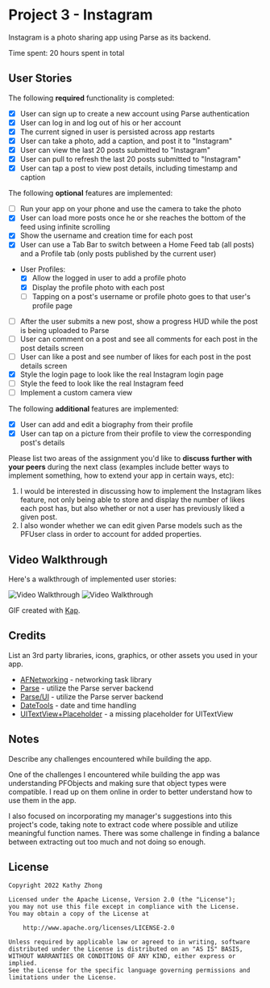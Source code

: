 # Project 3 - Instagram

Instagram is a photo sharing app using Parse as its backend.

Time spent: 20 hours spent in total

## User Stories

The following **required** functionality is completed:

- [X] User can sign up to create a new account using Parse authentication
- [X] User can log in and log out of his or her account
- [X] The current signed in user is persisted across app restarts
- [X] User can take a photo, add a caption, and post it to "Instagram"
- [X] User can view the last 20 posts submitted to "Instagram"
- [X] User can pull to refresh the last 20 posts submitted to "Instagram"
- [X] User can tap a post to view post details, including timestamp and caption

The following **optional** features are implemented:

- [ ] Run your app on your phone and use the camera to take the photo
- [X] User can load more posts once he or she reaches the bottom of the feed using infinite scrolling
- [X] Show the username and creation time for each post
- [X] User can use a Tab Bar to switch between a Home Feed tab (all posts) and a Profile tab (only posts published by the current user)
- User Profiles:
  - [X] Allow the logged in user to add a profile photo
  - [X] Display the profile photo with each post
  - [ ] Tapping on a post's username or profile photo goes to that user's profile page
- [ ] After the user submits a new post, show a progress HUD while the post is being uploaded to Parse
- [ ] User can comment on a post and see all comments for each post in the post details screen
- [ ] User can like a post and see number of likes for each post in the post details screen
- [X] Style the login page to look like the real Instagram login page
- [ ] Style the feed to look like the real Instagram feed
- [ ] Implement a custom camera view

The following **additional** features are implemented:

- [X] User can add and edit a biography from their profile
- [X] User can tap on a picture from their profile to view the corresponding post's details

Please list two areas of the assignment you'd like to **discuss further with your peers** during the next class (examples include better ways to implement something, how to extend your app in certain ways, etc):

1. I would be interested in discussing how to implement the Instagram likes feature, not only being able to store and display the number of likes each post has, but also whether or not a user has previously liked a given post.
2. I also wonder whether we can edit given Parse models such as the PFUser class in order to account for added properties.

## Video Walkthrough

Here's a walkthrough of implemented user stories:

<img src='https://submissions.us-east-1.linodeobjects.com/metau_ios/MzPueCW-.gif' title='Video Walkthrough 1' width='' alt='Video Walkthrough' />
<img src='https://submissions.us-east-1.linodeobjects.com/metau_ios/QGdpvPeJ.gif' title='Video Walkthrough 2' width='' alt='Video Walkthrough' />

GIF created with [Kap](https://getkap.co/).

## Credits

List an 3rd party libraries, icons, graphics, or other assets you used in your app.

- [AFNetworking](https://github.com/AFNetworking/AFNetworking) - networking task library
- [Parse](https://github.com/parse-community/Parse-SDK-iOS-OSX) - utilize the Parse server backend
- [Parse/UI](https://github.com/parse-community/Parse-SDK-iOS-OSX) - utilize the Parse server backend
- [DateTools](https://github.com/MatthewYork/DateTools) - date and time handling
- [UITextView+Placeholder](https://github.com/devxoul/UITextView-Placeholder) - a missing placeholder for UITextView

## Notes

Describe any challenges encountered while building the app.

One of the challenges I encountered while building the app was understanding
PFObjects and making sure that object types were compatible. I read up on them 
online in order to better understand how to use them in the app.

I also focused on incorporating my manager's suggestions into this project's code, 
taking note to extract code where possible and utilize meaningful function names.
There was some challenge in finding a balance between extracting out too much and 
not doing so enough.

## License

    Copyright 2022 Kathy Zhong

    Licensed under the Apache License, Version 2.0 (the "License");
    you may not use this file except in compliance with the License.
    You may obtain a copy of the License at

        http://www.apache.org/licenses/LICENSE-2.0

    Unless required by applicable law or agreed to in writing, software
    distributed under the License is distributed on an "AS IS" BASIS,
    WITHOUT WARRANTIES OR CONDITIONS OF ANY KIND, either express or implied.
    See the License for the specific language governing permissions and
    limitations under the License.
